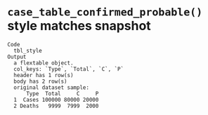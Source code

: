 # `case_table_confirmed_probable()` style matches snapshot

    Code
      tbl_style
    Output
      a flextable object.
      col_keys: `Type`, `Total`, `C`, `P` 
      header has 1 row(s) 
      body has 2 row(s) 
      original dataset sample: 
          Type  Total     C     P
      1  Cases 100000 80000 20000
      2 Deaths   9999  7999  2000


